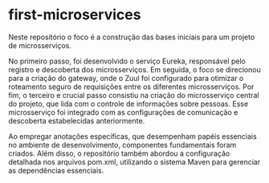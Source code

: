 # first-microservices

Neste repositório o foco é a construção das bases iniciais para um projeto de microsserviços. 

No primeiro passo, foi desenvolvido o serviço Eureka, responsável pelo registro e descoberta dos 
microsserviços. Em seguida, o foco se direcionou para a criação do gateway, onde o Zuul foi 
configurado para otimizar o roteamento seguro de requisições entre os diferentes microsserviços. 
Por fim, o terceiro e crucial passo consistiu na criação do microsserviço central do projeto, que 
lida com o controle de informações sobre pessoas. Esse microsserviço foi integrado com as 
configurações de comunicação e descoberta estabelecidas anteriormente.

Ao empregar anotações específicas, que desempenham papéis essenciais no ambiente de desenvolvimento, 
componentes fundamentais foram criados. Além disso, o repositório também abordou a configuração 
detalhada nos arquivos pom.xml, utilizando o sistema Maven para gerenciar as dependências essenciais. 
